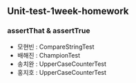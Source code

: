 ## Unit-test-1week-homework
### assertThat & assertTrue
+ 모현빈 : CompareStringTest
+ 배해진 : ChampionTest
+ 송치완 : UpperCaseCounterTest
+ 홍지호 : UpperCaseCounterTest